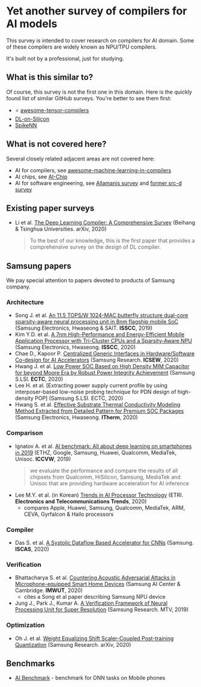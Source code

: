 # Yet another survey of compilers for AI models

This survey is intended to cover research on compilers for AI domain. Some of these compilers are widely known as NPU/TPU compilers.

It's built not by a professional, just for studying.

## What is this similar to?

Of course, this survey is not the first one in this domain. Here is the quickly found list of similar GitHub surveys. You're better to see them first:

- :star: [awesome-tensor-compilers](https://github.com/merrymercy/awesome-tensor-compilers)
- [DL-on-Silicon](https://github.com/gopala-kr/DL-on-Silicon)
- [SpikeNN](https://github.com/gopala-kr/Quantum-Dots/blob/5f678284a308292a44fa7578814860528c5e1d04/05-BCI_Neuromorphic/SpikeNN.md)

## What is not covered here?

Several closely related adjacent areas are not covered here:

- AI for compilers, see [awesome-machine-learning-in-compilers](https://github.com/zwang4/awesome-machine-learning-in-compilers)
- AI chips, see [AI-Chip](https://github.com/basicmi/AI-Chip)
- AI for software engineering, see [Allamanis survey](https://ml4code.github.io/) and [former src-d survey](https://github.com/src-d/awesome-machine-learning-on-source-code)

## Existing paper surveys

- Li et al. [The Deep Learning Compiler: A Comprehensive Survey](https://arxiv.org/pdf/2002.03794.pdf) (Beihang & Tsinghua Universities. arXiv, 2020)
  > To the best of our knowledge, this is the first paper that provides a comprehensive survey on the design of DL compiler.

## Samsung papers

We pay special attention to papers devoted to products of Samsung company.

### Architecture
- Song J. et al. [An 11.5 TOPS/W 1024-MAC butterfly structure dual-core sparsity-aware neural processing unit in 8nm flagship mobile SoC](https://ieeexplore.ieee.org/abstract/document/8662476) (Samsung Electronics, Hwaseong & SAIT. **ISSCC**, 2019)
- Kim Y.D. et al. [A 7nm High-Performance and Energy-Efficient Mobile Application Processor with Tri-Cluster CPUs and a Sparsity-Aware NPU](https://ieeexplore.ieee.org/abstract/document/9062907) (Samsung Electronics, Hwaseong. **ISSCC**, 2020)
- Chae D., Kapoor P. [Centralized Generic Interfaces in Hardware/Software Co-design for AI Accelerators](https://dl.acm.org/doi/pdf/10.1145/3387940.3392225) (Samsung Research. **ICSEW**, 2020)
- Hwang J. et al. [Low Power SOC Based on High Density MIM Capacitor for beyond Moore Era by Robust Power Integrity Achievement](https://ieeexplore.ieee.org/abstract/document/9159268) (Samsung S.LSI. **ECTC**, 2020)
- Lee H. et al. [Extracting power supply current profile by using interposer-based low-noise probing technique for PDN design of high-density POP] (Samsung S.LSI. ECTC, 2020)
- Hwang S. et al. [Effective Substrate Thermal Conductivity Modeling Method Extracted from Detailed Pattern for Premium SOC Packages](https://ieeexplore.ieee.org/stamp/stamp.jsp?tp=&arnumber=9190556) (Samsung Electronics, Hwaseong. **ITherm**, 2020)

### Comparison
- Ignatov A. et al. [AI benchmark: All about deep learning on smartphones in 2019](https://arxiv.org/pdf/1910.06663.pdf) (ETHZ, Google, Samsung, Huawei, Qualcomm, MediaTek, Unisoc. **ICCVW**, 2019)
  > we evaluate the performance and compare the results of all chipsets from Qualcomm, HiSilicon, Samsung, MediaTek and Unisoc that are providing hardware acceleration for AI inference
- Lee M.Y. et al. (in Korean) [Trends in AI Processor Technology](https://www.koreascience.or.kr/article/JAKO202056463863281.pdf) (ETRI. **Electronics and Telecommunications Trends**, 2020)
  - compares Apple, Huawei, Samsung, Qualcomm, MediaTek, ARM, CEVA, Gyrfalcon & Hailo processors

### Compiler
- Das S. et al. [A Systolic Dataflow Based Accelerator for CNNs](https://ieeexplore.ieee.org/abstract/document/9180403) (Samsung. **ISCAS**, 2020)

### Verification
- Bhattacharya S. et al. [Countering Acoustic Adversarial Attacks in Microphone-equipped Smart Home Devices](https://dl.acm.org/doi/pdf/10.1145/3397332) (Samsung AI Center & Cambridge. **IMWUT**, 2020)
  - cites a Song et al paper describing Samsung NPU device
- Jung J., Park J., Kumar A. [A Verification Framework of Neural Processing Unit for Super Resolution](https://ieeexplore.ieee.org/stamp/stamp.jsp?tp=&arnumber=9027227) (Samsung Research. MTV, 2019)

### Optimization
- Oh J. et al. [Weight Equalizing Shift Scaler-Coupled Post-training Quantization](https://arxiv.org/pdf/2008.05767.pdf) (Samsung Research. arXiv, 2020)


## Benchmarks

- [AI Benchmark](http://ai-benchmark.com/) - benchmark for DNN tasks on Mobile phones

